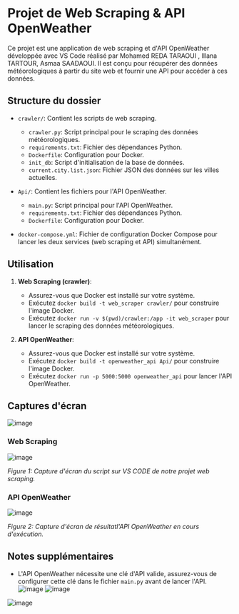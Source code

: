 # Projet de Web Scraping & API OpenWeather

Ce projet est une application de web scraping et d'API OpenWeather développée avec VS Code réalisé par Mohamed REDA TARAOUI , Illana TARTOUR, Asmaa SAADAOUI. Il est conçu pour récupérer des données météorologiques à partir du site web et fournir une API pour accéder à ces données.

## Structure du dossier

- `crawler/`: Contient les scripts de web scraping.
  - `crawler.py`: Script principal pour le scraping des données météorologiques.
  - `requirements.txt`: Fichier des dépendances Python.
  - `Dockerfile`: Configuration pour Docker.
  - `init_db`: Script d'initialisation de la base de données.
  - `current.city.list.json`: Fichier JSON des données sur les villes actuelles.

- `Api/`: Contient les fichiers pour l'API OpenWeather.
  - `main.py`: Script principal pour l'API OpenWeather.
  - `requirements.txt`: Fichier des dépendances Python.
  - `Dockerfile`: Configuration pour Docker.

- `docker-compose.yml`: Fichier de configuration Docker Compose pour lancer les deux services (web scraping et API) simultanément.

## Utilisation

1. **Web Scraping (crawler)**:
   - Assurez-vous que Docker est installé sur votre système.
   - Exécutez `docker build -t web_scraper crawler/` pour construire l'image Docker.
   - Exécutez `docker run -v $(pwd)/crawler:/app -it web_scraper` pour lancer le scraping des données météorologiques.

2. **API OpenWeather**:
   - Assurez-vous que Docker est installé sur votre système.
   - Exécutez `docker build -t openweather_api Api/` pour construire l'image Docker.
   - Exécutez `docker run -p 5000:5000 openweather_api` pour lancer l'API OpenWeather.

## Captures d'écran
![image](https://github.com/AsmaaSaa7/Web_scrapping_Api/assets/118186795/b0578925-2438-4786-8afd-487aed9e1a38)
### Web Scraping

![image](https://github.com/AsmaaSaa7/Web_scrapping_Api/assets/118186795/06d3d702-a64f-4b58-a4e4-cf26e4240131)

*Figure 1: Capture d'écran du script sur VS CODE de  notre projet web scraping.*

### API OpenWeather
![image](https://github.com/AsmaaSaa7/Web_scrapping_Api/assets/118186795/36a483f7-ef14-4fe9-b9a1-4990087983f0)

*Figure 2: Capture d'écran de  résultatl'API OpenWeather en cours d'exécution.*

## Notes supplémentaires

- L'API OpenWeather nécessite une clé d'API valide, assurez-vous de configurer cette clé dans le fichier `main.py` avant de lancer l'API.
![image](https://github.com/AsmaaSaa7/Web_scrapping_Api/assets/118186795/50cf57b4-a303-44fc-b515-25ee437a782f)
![image](https://github.com/AsmaaSaa7/Web_scrapping_Api/assets/118186795/de998997-ad3f-4bd1-9b13-72dd7f31cff5)

![image](https://github.com/AsmaaSaa7/Web_scrapping_Api/assets/118186795/a1c6436c-cbdb-40fe-ad44-d0f80accc0a4)
